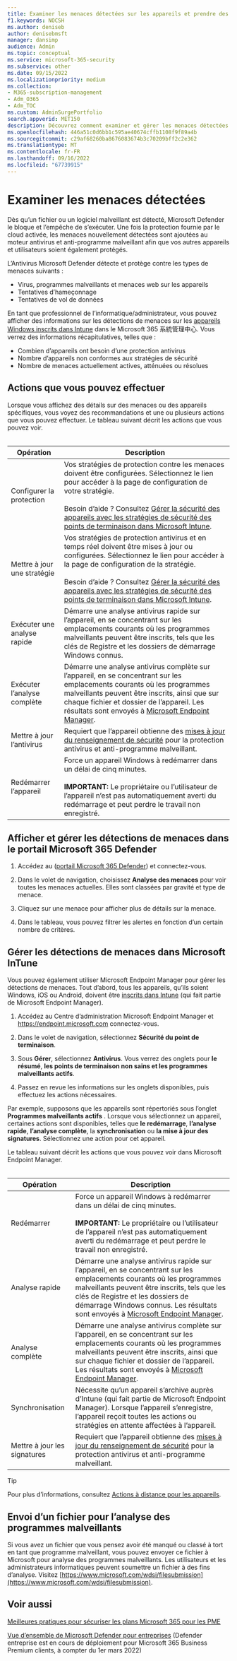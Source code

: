 ```yaml
---
title: Examiner les menaces détectées sur les appareils et prendre des mesures
f1.keywords: NOCSH
ms.author: deniseb
author: denisebmsft
manager: dansimp
audience: Admin
ms.topic: conceptual
ms.service: microsoft-365-security
ms.subservice: other
ms.date: 09/15/2022
ms.localizationpriority: medium
ms.collection:
- M365-subscription-management
- Adm_O365
- Adm_TOC
ms.custom: AdminSurgePortfolio
search.appverid: MET150
description: Découvrez comment examiner et gérer les menaces détectées par l’Antivirus Microsoft Defender sur vos appareils Windows.
ms.openlocfilehash: 446a51c0d6bb1c595ae40674cffb1108f9f89a4b
ms.sourcegitcommit: c29af68260ba8676083674b3c70209bff2c2e362
ms.translationtype: MT
ms.contentlocale: fr-FR
ms.lasthandoff: 09/16/2022
ms.locfileid: "67739915"
---
```

# <a name="review-detected-threats"></a>Examiner les menaces détectées

Dès qu’un fichier ou un logiciel malveillant est détecté, Microsoft Defender le bloque et l’empêche de s’exécuter. Une fois la protection fournie par le cloud activée, les menaces nouvellement détectées sont ajoutées au moteur antivirus et anti-programme malveillant afin que vos autres appareils et utilisateurs soient également protégés.

L’Antivirus Microsoft Defender détecte et protège contre les types de menaces suivants :

- Virus, programmes malveillants et menaces web sur les appareils
- Tentatives d’hameçonnage
- Tentatives de vol de données

En tant que professionnel de l’informatique/administrateur, vous pouvez afficher des informations sur les détections de menaces sur les [appareils Windows inscrits dans Intune](/mem/intune/enrollment/device-enrollment) dans le Microsoft 365 系統管理中心. Vous verrez des informations récapitulatives, telles que :

- Combien d’appareils ont besoin d’une protection antivirus
- Nombre d’appareils non conformes aux stratégies de sécurité
- Nombre de menaces actuellement actives, atténuées ou résolues

## <a name="actions-you-can-take"></a>Actions que vous pouvez effectuer

Lorsque vous affichez des détails sur des menaces ou des appareils spécifiques, vous voyez des recommandations et une ou plusieurs actions que vous pouvez effectuer. Le tableau suivant décrit les actions que vous pouvez voir.<br><br>

| Opération | Description |
|--|--|
| Configurer la protection | Vos stratégies de protection contre les menaces doivent être configurées. Sélectionnez le lien pour accéder à la page de configuration de votre stratégie.<br><br>Besoin d’aide ? Consultez [Gérer la sécurité des appareils avec les stratégies de sécurité des points de terminaison dans Microsoft Intune](/mem/intune/protect/endpoint-security-policy). |
| Mettre à jour une stratégie | Vos stratégies de protection antivirus et en temps réel doivent être mises à jour ou configurées. Sélectionnez le lien pour accéder à la page de configuration de la stratégie.<br><br>Besoin d’aide ? Consultez [Gérer la sécurité des appareils avec les stratégies de sécurité des points de terminaison dans Microsoft Intune](/mem/intune/protect/endpoint-security-policy). |
| Exécuter une analyse rapide | Démarre une analyse antivirus rapide sur l’appareil, en se concentrant sur les emplacements courants où les programmes malveillants peuvent être inscrits, tels que les clés de Registre et les dossiers de démarrage Windows connus. |
| Exécuter l’analyse complète | Démarre une analyse antivirus complète sur l’appareil, en se concentrant sur les emplacements courants où les programmes malveillants peuvent être inscrits, ainsi que sur chaque fichier et dossier de l’appareil. Les résultats sont envoyés à [Microsoft Endpoint Manager](/mem/intune/fundamentals/tutorial-walkthrough-endpoint-manager). |
| Mettre à jour l’antivirus | Requiert que l’appareil obtienne des [mises à jour du renseignement de sécurité](https://go.microsoft.com/fwlink/?linkid=2149926) pour la protection antivirus et anti-programme malveillant. |
| Redémarrer l’appareil | Force un appareil Windows à redémarrer dans un délai de cinq minutes.<br><br>**IMPORTANT:** Le propriétaire ou l’utilisateur de l’appareil n’est pas automatiquement averti du redémarrage et peut perdre le travail non enregistré. |

## <a name="view-and-manage-threat-detections-in-the-microsoft-365-defender-portal"></a>Afficher et gérer les détections de menaces dans le portail Microsoft 365 Defender

1. Accédez au ([portail Microsoft 365 Defender](https://security.microsoft.com)) et connectez-vous.

1. Dans le volet de navigation, choisissez **Analyse des menaces** pour voir toutes les menaces actuelles. Elles sont classées par gravité et type de menace.

1. Cliquez sur une menace pour afficher plus de détails sur la menace.

1. Dans le tableau, vous pouvez filtrer les alertes en fonction d’un certain nombre de critères.

## <a name="manage-threat-detections-in-microsoft-intune"></a>Gérer les détections de menaces dans Microsoft InTune

Vous pouvez également utiliser Microsoft Endpoint Manager pour gérer les détections de menaces. Tout d’abord, tous les appareils, qu’ils soient Windows, iOS ou Android, doivent être [inscrits dans Intune](/mem/intune/enrollment/windows-enrollment-methods) (qui fait partie de Microsoft Endpoint Manager).

1. Accédez au Centre d’administration Microsoft Endpoint Manager et <a href="https://go.microsoft.com/fwlink/p/?linkid=2150463" target="_blank">https://endpoint.microsoft.com</a> connectez-vous.

2. Dans le volet de navigation, sélectionnez **Sécurité du point de terminaison**.

3. Sous **Gérer**, sélectionnez **Antivirus**. Vous verrez des onglets pour **le résumé**, **les points de terminaison non sains et les programmes malveillants actifs**.

4. Passez en revue les informations sur les onglets disponibles, puis effectuez les actions nécessaires.

Par exemple, supposons que les appareils sont répertoriés sous l’onglet **Programmes malveillants actifs** . Lorsque vous sélectionnez un appareil, certaines actions sont disponibles, telles que **le redémarrage**, **l’analyse rapide**, **l’analyse complète**, la **synchronisation** ou **la mise à jour des signatures**. Sélectionnez une action pour cet appareil.

Le tableau suivant décrit les actions que vous pouvez voir dans Microsoft Endpoint Manager.<br><br>

| Opération | Description |
|--|--|
| Redémarrer | Force un appareil Windows à redémarrer dans un délai de cinq minutes.<br><br>**IMPORTANT:** Le propriétaire ou l’utilisateur de l’appareil n’est pas automatiquement averti du redémarrage et peut perdre le travail non enregistré. |
| Analyse rapide | Démarre une analyse antivirus rapide sur l’appareil, en se concentrant sur les emplacements courants où les programmes malveillants peuvent être inscrits, tels que les clés de Registre et les dossiers de démarrage Windows connus. Les résultats sont envoyés à [Microsoft Endpoint Manager](/mem/intune/fundamentals/tutorial-walkthrough-endpoint-manager). |
| Analyse complète | Démarre une analyse antivirus complète sur l’appareil, en se concentrant sur les emplacements courants où les programmes malveillants peuvent être inscrits, ainsi que sur chaque fichier et dossier de l’appareil. Les résultats sont envoyés à [Microsoft Endpoint Manager](/mem/intune/fundamentals/tutorial-walkthrough-endpoint-manager). |
| Synchronisation | Nécessite qu’un appareil s’archive auprès d’Intune (qui fait partie de Microsoft Endpoint Manager). Lorsque l’appareil s’enregistre, l’appareil reçoit toutes les actions ou stratégies en attente affectées à l’appareil. |
| Mettre à jour les signatures | Requiert que l’appareil obtienne des [mises à jour du renseignement de sécurité](https://go.microsoft.com/fwlink/?linkid=2149926) pour la protection antivirus et anti-programme malveillant. |

> [!TIP]
> Pour plus d’informations, consultez [Actions à distance pour les appareils](/mem/intune/protect/endpoint-security-manage-devices#remote-actions-for-devices).

## <a name="how-to-submit-a-file-for-malware-analysis"></a>Envoi d’un fichier pour l’analyse des programmes malveillants

Si vous avez un fichier que vous pensez avoir été manqué ou classé à tort en tant que programme malveillant, vous pouvez envoyer ce fichier à Microsoft pour analyse des programmes malveillants. Les utilisateurs et les administrateurs informatiques peuvent soumettre un fichier à des fins d’analyse. Visitez [https://www.microsoft.com/wdsi/filesubmission](https://www.microsoft.com/wdsi/filesubmission).

## <a name="see-also"></a>Voir aussi

[Meilleures pratiques pour sécuriser les plans Microsoft 365 pour les PME](../admin/security-and-compliance/secure-your-business-data.md)

[Vue d’ensemble de Microsoft Defender pour entreprises](../security/defender-business/mdb-overview.md) (Defender entreprise est en cours de déploiement pour Microsoft 365 Business Premium clients, à compter du 1er mars 2022)
